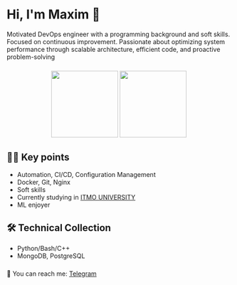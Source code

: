 # Hi, I'm Maxim 👋

Motivated DevOps engineer with a programming background and soft
skills. Focused on continuous improvement. Passionate about optimizing
system performance through scalable architecture, efficient code, and
proactive problem-solving

###

<p align='center'>
   <a href="https://github-readme-stats.vercel.app/api?username=l33tl&show_icons=true&count_private=true"><img
           height=150
           src="https://github-readme-stats.vercel.app/api?username=l33tl&show_icons=true&count_private=true"/></a>
   <a href="https://github.com/l33tl/github-readme-stats"><img height=150 src="https://github-readme-stats.vercel.app/api/top-langs/?username=l33tl&layout=compact"/></a>
</p>

## 👨‍💻 Key points

* Automation, CI/CD, Configuration Management
* Docker, Git, Nginx
* Soft skills
* Currently studying in [ITMO UNIVERSITY](https://www.itmo.ru/)
* ML enjoyer

## 🛠️ Technical Collection

* Python/Bash/C++
* MongoDB, PostgreSQL

###

📧 You can reach me: <a href="https://t.me/FL33t1" rel="nofollow">Telegram</a>
